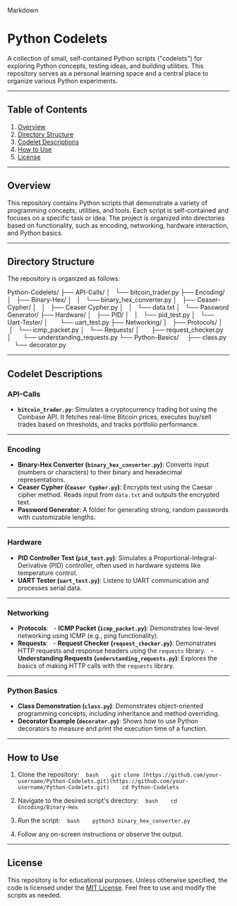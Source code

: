 Markdown

# Python Codelets

A collection of small, self-contained Python scripts ("codelets") for exploring Python concepts, testing ideas, and building utilities. This repository serves as a personal learning space and a central place to organize various Python experiments.

---

## Table of Contents

1. [Overview](#overview)
2. [Directory Structure](#directory-structure)
3. [Codelet Descriptions](#codelet-descriptions)
4. [How to Use](#how-to-use)
5. [License](#license)

---

## Overview

This repository contains Python scripts that demonstrate a variety of programming concepts, utilities, and tools. Each script is self-contained and focuses on a specific task or idea. The project is organized into directories based on functionality, such as encoding, networking, hardware interaction, and Python basics.

---

## Directory Structure

The repository is organized as follows:

Python-Codelets/
├── API-Calls/
│   └── bitcoin_trader.py
├── Encoding/
│   ├── Binary-Hex/
│   │   └── binary_hex_converter.py
│   ├── Ceaser-Cypher/
│   │   ├── Ceaser Cypher.py
│   │   └── data.txt
│   └── Password Generator/
├── Hardware/
│   ├── PID/
│   │   └── pid_test.py
│   └── Uart-Tester/
│       └── uart_test.py
├── Networking/
│   ├── Protocols/
│   │   └── icmp_packet.py
│   └── Requests/
│       ├── request_checker.py
│       └── understanding_requests.py
└── Python-Basics/
    ├── class.py
    └── decorator.py


---

## Codelet Descriptions

### API-Calls
- **`bitcoin_trader.py`**: Simulates a cryptocurrency trading bot using the Coinbase API. It fetches real-time Bitcoin prices, executes buy/sell trades based on thresholds, and tracks portfolio performance.

---

### Encoding
- **Binary-Hex Converter (`binary_hex_converter.py`)**: Converts input (numbers or characters) to their binary and hexadecimal representations.
- **Ceaser Cypher (`Ceaser Cypher.py`)**: Encrypts text using the Caesar cipher method. Reads input from `data.txt` and outputs the encrypted text.
- **Password Generator**: A folder for generating strong, random passwords with customizable lengths.

---

### Hardware
- **PID Controller Test (`pid_test.py`)**: Simulates a Proportional-Integral-Derivative (PID) controller, often used in hardware systems like temperature control.
- **UART Tester (`uart_test.py`)**: Listens to UART communication and processes serial data.

---

### Networking
- **Protocols**:
  - **ICMP Packet (`icmp_packet.py`)**: Demonstrates low-level networking using ICMP (e.g., ping functionality).
- **Requests**:
  - **Request Checker (`request_checker.py`)**: Demonstrates HTTP requests and response headers using the `requests` library.
  - **Understanding Requests (`understanding_requests.py`)**: Explores the basics of making HTTP calls with the `requests` library.

---

### Python Basics
- **Class Demonstration (`class.py`)**: Demonstrates object-oriented programming concepts, including inheritance and method overriding.
- **Decorator Example (`decorator.py`)**: Shows how to use Python decorators to measure and print the execution time of a function.

---

## How to Use

1. Clone the repository:
   ```bash
   git clone [https://github.com/your-username/Python-Codelets.git](https://github.com/your-username/Python-Codelets.git)
   cd Python-Codelets
   ```

2. Navigate to the desired script's directory:
   ```bash
   cd Encoding/Binary-Hex
   ```

3. Run the script:
   ```bash
   python3 binary_hex_converter.py
   ```

4. Follow any on-screen instructions or observe the output.

---

## License

This repository is for educational purposes. Unless otherwise specified, the code is licensed under the [MIT License](https://choosealicense.com/licenses/mit/). Feel free to use and modify the scripts as needed.